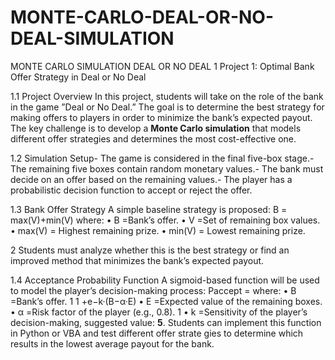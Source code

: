# MONTE-CARLO-DEAL-OR-NO-DEAL-SIMULATION
MONTE CARLO SIMULATION DEAL OR NO DEAL 
 1 Project 1: Optimal Bank Offer Strategy in Deal or
 No Deal

 1.1 Project Overview
 In this project, students will take on the role of the bank in the game ”Deal or No
 Deal.” The goal is to determine the best strategy for making offers to players in order to
 minimize the bank’s expected payout. The key challenge is to develop a **Monte Carlo
 simulation** that models different offer strategies and determines the most cost-effective
 one.

 1.2 Simulation Setup- The game is considered in the final five-box stage.- The remaining five boxes contain
 random monetary values.- The bank must decide on an offer based on the remaining
 values.- The player has a probabilistic decision function to accept or reject the offer.

 1.3 Bank Offer Strategy
 A simple baseline strategy is proposed:
 B = max(V)+min(V)
 where:
 • B =Bank’s offer.
 • V =Set of remaining box values.
 • max(V) = Highest remaining prize.
 • min(V) = Lowest remaining prize.

 2
 Students must analyze whether this is the best strategy or find an improved method
 that minimizes the bank’s expected payout.

 1.4 Acceptance Probability Function
 A sigmoid-based function will be used to model the player’s decision-making process:
 Paccept =
 where:
 • B =Bank’s offer.
 1
 1 +e−k·(B−α·E)
 • E =Expected value of the remaining boxes.
 • α =Risk factor of the player (e.g., 0.8).
 1
• k =Sensitivity of the player’s decision-making, suggested value: **5**.
 Students can implement this function in Python or VBA and test different offer strate
gies to determine which results in the lowest average payout for the bank.
